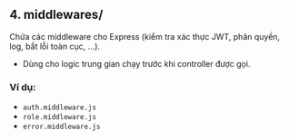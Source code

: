 ## 4. middlewares/
Chứa các middleware cho Express (kiểm tra xác thực JWT, phân quyền, log, bắt lỗi toàn cục, ...).
- Dùng cho logic trung gian chạy trước khi controller được gọi.
### Ví dụ:
- `auth.middleware.js`
- `role.middleware.js`
- `error.middleware.js`
